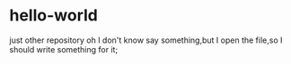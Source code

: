 # hello-world
just other repository
oh I don't know say something,but I open the file,so I should write something for it;
